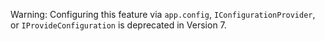 Warning: Configuring this feature via `app.config`, `IConfigurationProvider`, or `IProvideConfiguration` is deprecated in Version 7.